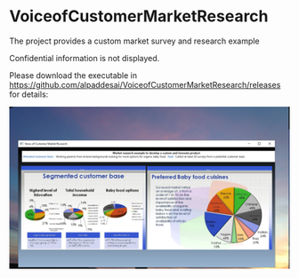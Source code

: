# VoiceofCustomerMarketResearch

The project provides a custom market survey and research example

Confidential information is not displayed.

Please download the executable in https://github.com/alpaddesai/VoiceofCustomerMarketResearch/releases for details:

![image](VoC.png)

